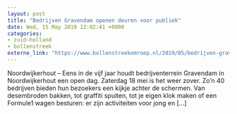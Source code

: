 ```yaml
---
layout: post
title: "Bedrijven Gravendam openen deuren voor publiek"
date: Wed, 15 May 2019 12:02:41 +0000
categories: 
- zuid-holland 
- bollenstreek 
externe_link: "https://www.bollenstreekomroep.nl/2019/05/bedrijven-gravendam-openen-deuren-voor-publiek/"
---
```


Noordwijkerhout &#8211; Eens in de vijf jaar houdt bedrijventerrein Gravendam in Noordwijkerhout een open dag. Zaterdag 18 mei is het weer zover. Zo&#8217;n 40 bedrijven bieden hun bezoekers een kijkje achter de schermen. Van desembroden bakken, tot graffiti spuiten, tot je eigen klok maken of een Formule1 wagen besturen: er zijn activiteiten voor jong en [&#8230;]

